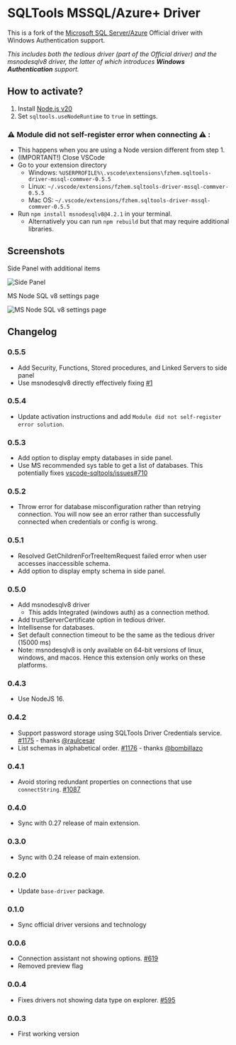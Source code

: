 # SQLTools MSSQL/Azure+ Driver

This is a fork of the [Microsoft SQL Server/Azure](https://github.com/mtxr/vscode-sqltools/tree/dev/packages/driver.mssql) Official driver with Windows Authentication support.

*This includes both the tedious driver (part of the Official driver) and the msnodesqlv8 driver, the latter of which introduces **Windows Authentication** support.*

## How to activate?
1. Install [Node.js v20](https://nodejs.org/en)
2. Set `sqltools.useNodeRuntime` to `true` in settings.

### :warning: Module did not self-register error when connecting :warning: :
- This happens when you are using a Node version different from step 1.
- (IMPORTANT!) Close VSCode
- Go to your extension directory
    - Windows: `%USERPROFILE%\.vscode\extensions\fzhem.sqltools-driver-mssql-commver-0.5.5`
    - Linux: `~/.vscode/extensions/fzhem.sqltools-driver-mssql-commver-0.5.5`
    - Mac OS: `~/.vscode/extensions/fzhem.sqltools-driver-mssql-commver-0.5.5`
- Run `npm install msnodesqlv8@4.2.1` in your terminal.
    - Alternatively you can run `npm rebuild` but that may require additional libraries.

## Screenshots
Side Panel with additional items

![Side Panel](https://raw.githubusercontent.com/fzhem/sqltools-mssql-driver-commver/dev/screenshots/sidepanel.png)

MS Node SQL v8 settings page

![MS Node SQL v8 settings page](https://raw.githubusercontent.com/fzhem/sqltools-mssql-driver-commver/dev/screenshots/msnodesqlv8_settings.png)


## Changelog

### 0.5.5
- Add Security, Functions, Stored procedures, and Linked Servers to side panel
- Use msnodesqlv8 directly effectively fixing [#1](https://github.com/fzhem/sqltools-mssql-driver-commver/issues/1)

### 0.5.4
- Update activation instructions and add `Module did not self-register error solution`.

### 0.5.3
- Add option to display empty databases in side panel.
- Use MS recommended sys table to get a list of databases. This potentially fixes [vscode-sqltools/issues#710](https://github.com/mtxr/vscode-sqltools/issues/710)

### 0.5.2
- Throw error for database misconfiguration rather than retrying connection. You will now see an error rather than successfully connected when credentials or config is wrong. 

### 0.5.1
- Resolved GetChildrenForTreeItemRequest failed error when user accesses inaccessible schema. 
- Add option to display empty schema in side panel.

### 0.5.0
- Add msnodesqlv8 driver
    - This adds Integrated (windows auth) as a connection method.
- Add trustServerCertificate option in tedious driver.
- Intellisense for databases.
- Set default connection timeout to be the same as the tedious driver (15000 ms)
- Note: msnodesqlv8 is only available on 64-bit versions of linux, windows, and macos. Hence this extension only works on these platforms. 

### 0.4.3

- Use NodeJS 16.

### 0.4.2

- Support password storage using SQLTools Driver Credentials service. [#1175](https://github.com/mtxr/vscode-sqltools/pull/1175) - thanks [@raulcesar](https://github.com/raulcesar)
- List schemas in alphabetical order. [#1176](https://github.com/mtxr/vscode-sqltools/issues/1176) - thanks [@bombillazo](https://github.com/bombillazo)

### 0.4.1

- Avoid storing redundant properties on connections that use `connectString`. [#1087](https://github.com/mtxr/vscode-sqltools/issues/1087)

### 0.4.0

- Sync with 0.27 release of main extension.

### 0.3.0

- Sync with 0.24 release of main extension.

### 0.2.0

- Update `base-driver` package.

### 0.1.0

- Sync official driver versions and technology

### 0.0.6

- Connection assistant not showing options. [#619](https://github.com/mtxr/vscode-sqltools/issues/619)
- Removed preview flag

### 0.0.4

- Fixes drivers not showing data type on explorer. [#595](https://github.com/mtxr/vscode-sqltools/issues/595)

### 0.0.3

- First working version
